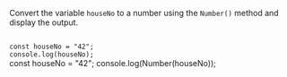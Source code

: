 Convert the variable `houseNo`
to a number
using the `Number()` method
and
display the output.

<codeblock language="javascript" type="exercise" testMode="fixedInput">
<code>
const houseNo = "42";
console.log(houseNo);
</code>

<solution>
const houseNo = "42";
console.log(Number(houseNo));
</solution>
</codeblock>